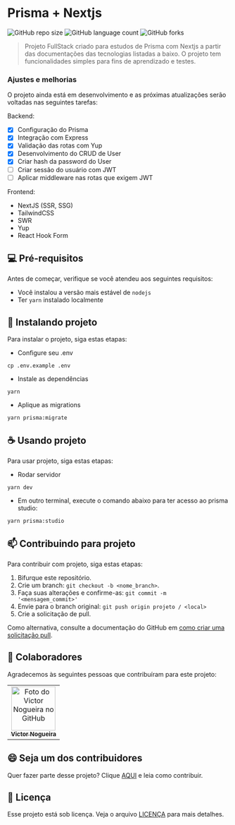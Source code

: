 # Prisma + Nextjs

<!---Esses são exemplos. Veja https://shields.io para outras pessoas ou para personalizar este conjunto de escudos. Você pode querer incluir dependências, status do projeto e informações de licença aqui--->

![GitHub repo size](https://img.shields.io/github/repo-size/vmnog/prisma-nextjs?style=for-the-badge)
![GitHub language count](https://img.shields.io/github/languages/count/vmnog/prisma-nextjs?style=for-the-badge)
![GitHub forks](https://img.shields.io/github/forks/vmnog/prisma-nextjs?style=for-the-badge)

> Projeto FullStack criado para estudos de Prisma com Nextjs a partir das documentações das tecnologias listadas a baixo. O projeto tem funcionalidades simples para fins de aprendizado e testes.

### Ajustes e melhorias

O projeto ainda está em desenvolvimento e as próximas atualizações serão voltadas nas seguintes tarefas:

Backend:

- [x] Configuração do Prisma
- [x] Integração com Express
- [x] Validação das rotas com Yup
- [x] Desenvolvimento do CRUD de User
- [x] Criar hash da password do User
- [ ] Criar sessão do usuário com JWT
- [ ] Aplicar middleware nas rotas que exigem JWT

Frontend:

- NextJS (SSR, SSG)
- TailwindCSS
- SWR
- Yup
- React Hook Form

## 💻 Pré-requisitos

Antes de começar, verifique se você atendeu aos seguintes requisitos:

- Você instalou a versão mais estável de `nodejs`
- Ter `yarn` instalado localmente

## 🚀 Instalando projeto

Para instalar o projeto, siga estas etapas:

- Configure seu .env

```
cp .env.example .env
```

- Instale as dependências

```
yarn
```

- Aplique as migrations

```
yarn prisma:migrate
```

## ☕ Usando projeto

Para usar projeto, siga estas etapas:

- Rodar servidor

```
yarn dev
```

- Em outro terminal, execute o comando abaixo para ter acesso ao prisma studio:

```
yarn prisma:studio
```

## 📫 Contribuindo para projeto

Para contribuir com projeto, siga estas etapas:

1. Bifurque este repositório.
2. Crie um branch: `git checkout -b <nome_branch>`.
3. Faça suas alterações e confirme-as: `git commit -m '<mensagem_commit>'`
4. Envie para o branch original: `git push origin projeto / <local>`
5. Crie a solicitação de pull.

Como alternativa, consulte a documentação do GitHub em [como criar uma solicitação pull](https://help.github.com/en/github/collaborating-with-issues-and-pull-requests/creating-a-pull-request).

## 🤝 Colaboradores

Agradecemos às seguintes pessoas que contribuíram para este projeto:

<table>
  <tr>
    <td align="center">
      <a href="#">
        <img src="https://www.github.com/vmnog.png" width="100px;" alt="Foto do Victor Nogueira no GitHub"/><br>
        <sub>
          <b>Victor Nogueira</b>
        </sub>
      </a>
    </td>

  </tr>
</table>

## 😄 Seja um dos contribuidores<br>

Quer fazer parte desse projeto? Clique [AQUI](CONTRIBUTING.md) e leia como contribuir.

## 📝 Licença

Esse projeto está sob licença. Veja o arquivo [LICENÇA](LICENSE.md) para mais detalhes.
